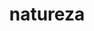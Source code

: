 ---
title: "natureza"
slugPosts: ["explorando-o-mundo-das-frutas-mais-saborosas", "reportagem-especial-descubra-os-melhores-companheiros-para-a-caca", "reportagem-especial-jornada-da-harmonia-na-natureza"]
---